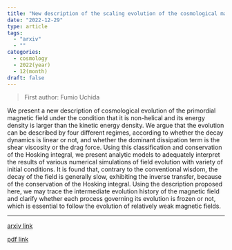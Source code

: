 ```yaml
---
title: "New description of the scaling evolution of the cosmological magneto-hydrodynamic system"
date: "2022-12-29"
type: article
tags:
  - "arxiv"
  - ""
categories:
  - cosmology
  - 2022(year)
  - 12(month)
draft: false
---
```


> First author: Fumio Uchida

 We present a new description of cosmological evolution of the primordial
magnetic field under the condition that it is non-helical and its energy
density is larger than the kinetic energy density. We argue that the evolution
can be described by four different regimes, according to whether the decay
dynamics is linear or not, and whether the dominant dissipation term is the
shear viscosity or the drag force. Using this classification and conservation
of the Hosking integral, we present analytic models to adequately interpret the
results of various numerical simulations of field evolution with variety of
initial conditions. It is found that, contrary to the conventional wisdom, the
decay of the field is generally slow, exhibiting the inverse transfer, because
of the conservation of the Hosking integral. Using the description proposed
here, we may trace the intermediate evolution history of the magnetic field and
clarify whether each process governing its evolution is frozen or not, which is
essential to follow the evolution of relatively weak magnetic fields.

---
[arxiv link](http://arxiv.org/abs/2212.14355v1)

[pdf link](http://arxiv.org/pdf/2212.14355v1)